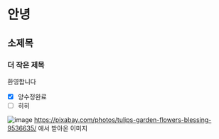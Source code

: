 # 안녕
## 소제목
### 더 작은 제목

환영합니다

- [x] 양수정완료
- [ ] 히히

![image](https://github.com/user-attachments/assets/d66b50bd-b463-4ba1-b158-3e04cbd4ad1e)
https://pixabay.com/photos/tulips-garden-flowers-blessing-9536635/ 에서 받아온 이미지

